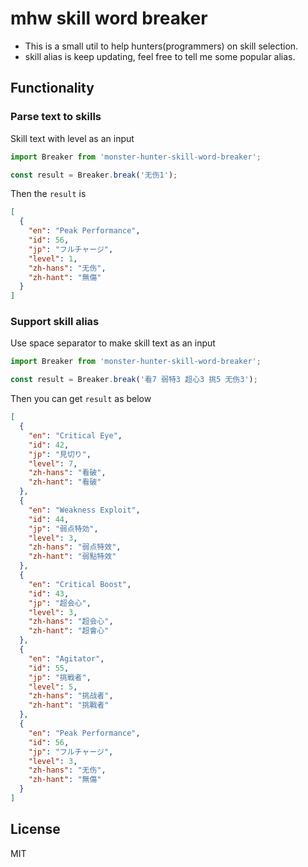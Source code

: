 # mhw skill word breaker

* This is a small util to help hunters(programmers) on skill selection.
* skill alias is keep updating, feel free to tell me some popular alias.

## Functionality

### Parse text to skills
Skill text with level as an input
```javascript
import Breaker from 'monster-hunter-skill-word-breaker';

const result = Breaker.break('无伤1');
```
Then the `result` is
```json
[
  {
    "en": "Peak Performance",
    "id": 56,
    "jp": "フルチャージ",
    "level": 1,
    "zh-hans": "无伤",
    "zh-hant": "無傷"
  }
]
```

### Support skill alias
Use space separator to make skill text as an input
```javascript
import Breaker from 'monster-hunter-skill-word-breaker';

const result = Breaker.break('看7 弱特3 超心3 挑5 无伤3');
```
Then you can get `result` as below
```json
[
  {
    "en": "Critical Eye",
    "id": 42,
    "jp": "見切り",
    "level": 7,
    "zh-hans": "看破",
    "zh-hant": "看破"
  },
  {
    "en": "Weakness Exploit",
    "id": 44,
    "jp": "弱点特効",
    "level": 3,
    "zh-hans": "弱点特效",
    "zh-hant": "弱點特效"
  },
  {
    "en": "Critical Boost",
    "id": 43,
    "jp": "超会心",
    "level": 3,
    "zh-hans": "超会心",
    "zh-hant": "超會心"
  },
  {
    "en": "Agitator",
    "id": 55,
    "jp": "挑戦者",
    "level": 5,
    "zh-hans": "挑战者",
    "zh-hant": "挑戰者"
  },
  {
    "en": "Peak Performance",
    "id": 56,
    "jp": "フルチャージ",
    "level": 3,
    "zh-hans": "无伤",
    "zh-hant": "無傷"
  }
]
```

## License
MIT